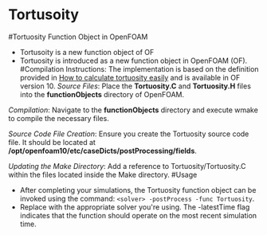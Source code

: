 # Tortusoity
#Tortuosity Function Object in OpenFOAM
- Tortusoity is a new function object of OF
- Tortuosity is introduced as a new function object in OpenFOAM (OF).
#Compilation Instructions:
The implementation is based on the definition provided in [How to calculate tortuosity easily](https://www.researchgate.net/publication/221941283_How_to_Calculate_Tortuosity_Easily) and is available in OF version 10.
  *Source Files*: Place the **Tortuosity.C** and **Tortuosity.H** files into the **functionObjects** directory of OpenFOAM.

*Compilation*: Navigate to the **functionObjects** directory and execute wmake to compile the necessary files.

*Source Code File Creation*: Ensure you create the Tortuosity source code file. It should be located at **/opt/openfoam10/etc/caseDicts/postProcessing/fields**.

*Updating the Make Directory*: Add a reference to Tortuosity/Tortuosity.C within the files located inside the Make directory.
#Usage
- After completing your simulations, the Tortuosity function object can be invoked using the command: `<solver> -postProcess -func Tortuosity`.
- Replace <solver> with the appropriate solver you're using. The -latestTime flag indicates that the function should operate on the most recent simulation time.
